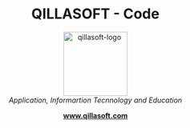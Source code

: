<h1 align="center">QILLASOFT - Code</h1>

<p align="center">
  <img src="https://blogger.googleusercontent.com/img/b/R29vZ2xl/AVvXsEi5oU4aBSacOwWwStHTViDGBAuHhWiBNzgSwpgoH3OIVK33m2F4xTlJvYSps3oroIbavPThhVJ3F79yTSY1SJl4DbvJxIezELJrFniGi8Eqz7dWPZWKHeRUw5W7Lkn21iNxpfVzvborXq-Nzq1YOGC1W_gcord9NBlogcVj7axd4Yvrh5yv354r0mQz5g/s512/QILLASOFT%20Logo%20Circel%20512px.png" alt="qillasoft-logo" width="128px" height="128px"/>
  <br>
  <i>Application, Informartion Tecnnology and Education</i>
  <br>
</p>

<p align="center">
  <a href="https://www.qillasoft.com"><strong>www.qillasoft.com</strong></a>
  <br>
</p>
